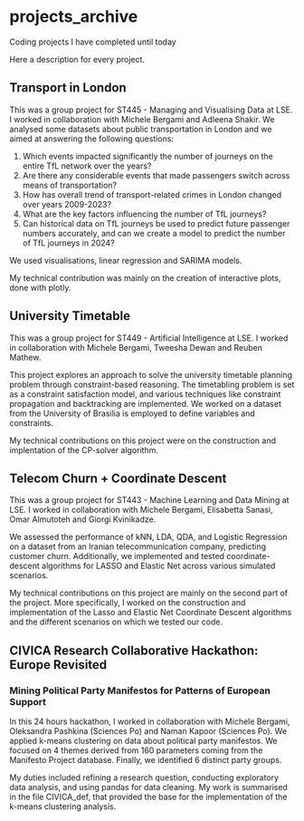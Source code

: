 # projects_archive
Coding projects I have completed until today

Here a description for every project.

## Transport in London
This was a group project for ST445 - Managing and Visualising Data at LSE. I worked in collaboration with Michele Bergami and Adleena Shakir.
We analysed some datasets about public transportation in London and we aimed at answering the following questions:

1. Which events impacted significantly the number of journeys on the entire TfL network over the years?
2. Are there any considerable events that made passengers switch across means of transportation?
3. How has overall trend of transport-related crimes in London changed over years 2009-2023?
4. What are the key factors influencing the number of TfL journeys?
5. Can historical data on TfL journeys be used to predict future passenger numbers accurately, and can we create a model to predict the number of TfL journeys in 2024?

We used visualisations, linear regression and SARIMA models.

My technical contribution was mainly on the creation of interactive plots, done with plotly.

## University Timetable
This was a group project for ST449 - Artificial Intelligence at LSE. I worked in collaboration with Michele Bergami, Tweesha Dewan and Reuben Mathew.

This project explores an approach to solve the university timetable planning problem through constraint-based reasoning. The timetabling problem is set as a constraint satisfaction model, and various techniques like constraint propagation and backtracking are implemented. We worked on a dataset from the University of Brasilia is employed to define variables and constraints.

My technical contributions on this project were on the construction and implentation of the CP-solver algorithm.

## Telecom Churn + Coordinate Descent
This was a group project for ST443 - Machine Learning and Data Mining at LSE. I worked in collaboration with Michele Bergami, Elisabetta Sanasi, Omar Almutoteh and Giorgi Kvinikadze.

We assessed the performance of kNN, LDA, QDA, and Logistic Regression on a dataset from an Iranian telecommunication company, predicting customer churn. Additionally, we implemented and tested coordinate-descent algorithms for LASSO and Elastic Net across various simulated scenarios.

My technical contributions on this project are mainly on the second part of the project. More specifically, I worked on the construction and implementation of the Lasso and Elastic Net Coordinate Descent algorithms and the different scenarios on which we tested our code.


## CIVICA Research Collaborative Hackathon: Europe Revisited
### Mining Political Party Manifestos for Patterns of European Support
In this 24 hours hackathon, I worked in collaboration with Michele Bergami, Oleksandra Pashkina (Sciences Po) and Naman Kapoor (Sciences Po). We applied k-means clustering on data about political party manifestos. We focused on 4 themes derived from 160 parameters coming from the Manifesto Project database. Finally, we identified 6 distinct party groups. 

My duties included refining a research question, conducting exploratory data analysis, and using pandas for data cleaning. My work is summarised in the file CIVICA_def, that provided the base for the implementation of the k-means clustering analysis.


